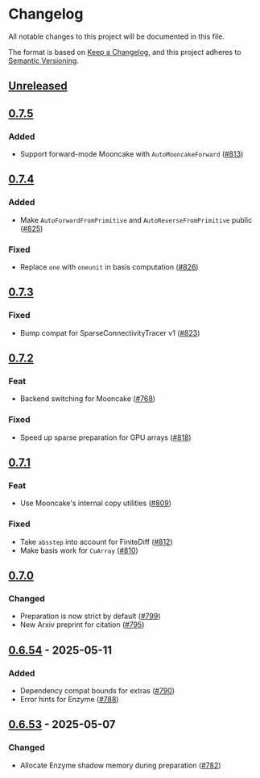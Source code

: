 # Changelog

All notable changes to this project will be documented in this file.

The format is based on [Keep a Changelog](https://keepachangelog.com/en/1.1.0/),
and this project adheres to [Semantic Versioning](https://semver.org/spec/v2.0.0.html).

## [Unreleased]

## [0.7.5]

### Added

- Support forward-mode Mooncake with `AutoMooncakeForward` ([#813])

## [0.7.4]

### Added

- Make `AutoForwardFromPrimitive` and `AutoReverseFromPrimitive` public ([#825])

### Fixed

- Replace `one` with `oneunit` in basis computation ([#826])

## [0.7.3]

### Fixed

- Bump compat for SparseConnectivityTracer v1 ([#823])

## [0.7.2]

### Feat

- Backend switching for Mooncake ([#768])

### Fixed

- Speed up sparse preparation for GPU arrays ([#818])

## [0.7.1]

### Feat

- Use Mooncake's internal copy utilities ([#809])

### Fixed

- Take `absstep` into account for FiniteDiff ([#812])
- Make basis work for `CuArray` ([#810])

## [0.7.0]

### Changed

- Preparation is now strict by default ([#799])
- New Arxiv preprint for citation ([#795])

## [0.6.54] - 2025-05-11

### Added

- Dependency compat bounds for extras ([#790])
- Error hints for Enzyme ([#788])

## [0.6.53] - 2025-05-07

### Changed

- Allocate Enzyme shadow memory during preparation ([#782])

[unreleased]: https://github.com/JuliaDiff/DifferentiationInterface.jl/compare/DifferentiationInterface-v0.7.5...main
[0.7.5]: https://github.com/JuliaDiff/DifferentiationInterface.jl/compare/DifferentiationInterface-v0.7.4...DifferentiationInterface-v0.7.5
[0.7.4]: https://github.com/JuliaDiff/DifferentiationInterface.jl/compare/DifferentiationInterface-v0.7.3...DifferentiationInterface-v0.7.4
[0.7.3]: https://github.com/JuliaDiff/DifferentiationInterface.jl/compare/DifferentiationInterface-v0.7.2...DifferentiationInterface-v0.7.3
[0.7.2]: https://github.com/JuliaDiff/DifferentiationInterface.jl/compare/DifferentiationInterface-v0.7.1...DifferentiationInterface-v0.7.2
[0.7.1]: https://github.com/JuliaDiff/DifferentiationInterface.jl/compare/DifferentiationInterface-v0.7.0...DifferentiationInterface-v0.7.1
[0.7.0]: https://github.com/JuliaDiff/DifferentiationInterface.jl/compare/DifferentiationInterface-v0.6.54...DifferentiationInterface-v0.7.0
[0.6.54]: https://github.com/JuliaDiff/DifferentiationInterface.jl/compare/DifferentiationInterface-v0.6.53...DifferentiationInterface-v0.6.54
[0.6.53]: https://github.com/JuliaDiff/DifferentiationInterface.jl/compare/DifferentiationInterface-v0.6.52...DifferentiationInterface-v0.6.53

[#826]: https://github.com/JuliaDiff/DifferentiationInterface.jl/pull/826
[#825]: https://github.com/JuliaDiff/DifferentiationInterface.jl/pull/825
[#823]: https://github.com/JuliaDiff/DifferentiationInterface.jl/pull/823
[#818]: https://github.com/JuliaDiff/DifferentiationInterface.jl/pull/818
[#813]: https://github.com/JuliaDiff/DifferentiationInterface.jl/pull/813
[#812]: https://github.com/JuliaDiff/DifferentiationInterface.jl/pull/812
[#810]: https://github.com/JuliaDiff/DifferentiationInterface.jl/pull/810
[#809]: https://github.com/JuliaDiff/DifferentiationInterface.jl/pull/809
[#799]: https://github.com/JuliaDiff/DifferentiationInterface.jl/pull/799
[#795]: https://github.com/JuliaDiff/DifferentiationInterface.jl/pull/795
[#790]: https://github.com/JuliaDiff/DifferentiationInterface.jl/pull/790
[#788]: https://github.com/JuliaDiff/DifferentiationInterface.jl/pull/788
[#782]: https://github.com/JuliaDiff/DifferentiationInterface.jl/pull/782
[#768]: https://github.com/JuliaDiff/DifferentiationInterface.jl/pull/768